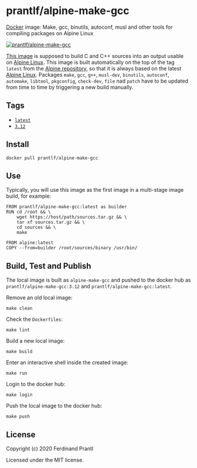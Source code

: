 # prantlf/alpine-make-gcc

[Docker] image: Make, gcc, binutils, autoconf, musl and other tools for compiling packages on Alpine Linux

[![prantlf/alpine-make-gcc](http://dockeri.co/image/prantlf/alpine-make-gcc)](https://hub.docker.com/repository/docker/prantlf/alpine-make-gcc/)

[This image] is supposed to build C and C++ sources into an output usable on [Alpine Linux]. This image is built automatically on the top of the tag `latest` from the [Alpine repository], so that it is always based on the latest [Alpine Linux]. Packages `make`, `gcc`, `g++`, `musl-dev`, `binutils`, `autoconf`, `automake`, `libtool`, `pkgconfig`, `check-dev`, `file` nad `patch` have to be updated from time to time by triggering a new build manually.

## Tags

- [`latest`]
- [`3.12`]

## Install

```
docker pull prantlf/alpine-make-gcc
```

## Use

Typically, you will use this image as the first image in a multi-stage image build, for example:

    FROM prantlf/alpine-make-gcc:latest as builder
    RUN cd /root && \
        wget https://host/path/sources.tar.gz && \
        tar xf sources.tar.gz && \
        cd sources && \
        make

    FROM alpine:latest
    COPY --from=builder /root/sources/binary /usr/bin/

## Build, Test and Publish

The local image is built as `alpine-make-gcc` and pushed to the docker hub as `prantlf/alpine-make-gcc:3.12` and `prantlf/alpine-make-gcc:latest`.

Remove an old local image:

    make clean

Check the `Dockerfiles`:

    make lint

Build a new local image:

    make build

Enter an interactive shell inside the created image:

    make run

Login to the docker hub:

    make login

Push the local image to the docker hub:

    make push

## License

Copyright (c) 2020 Ferdinand Prantl

Licensed under the MIT license.

[Docker]: https://www.docker.com/
[This image]: https://hub.docker.com/repository/docker/prantlf/alpine-make-gcc
[`latest`]: https://hub.docker.com/repository/docker/prantlf/alpine-make-gcc/tags
[`3.12`]: https://hub.docker.com/repository/docker/prantlf/alpine-make-gcc/tags
[Alpine repository]: https://hub.docker.com/_/alpine
[Alpine Linux]: https://alpinelinux.org/
